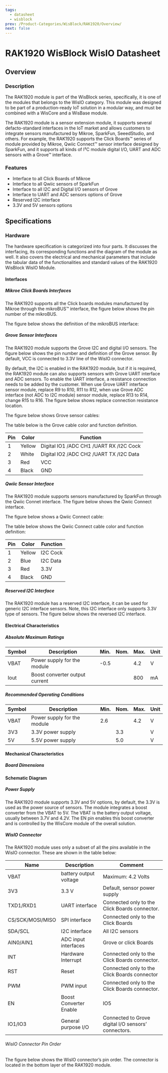 ```yaml
---
tags:
  - datasheet
  - wisblock
prev: /Product-Categories/WisBlock/RAK1920/Overview/
next: false
---
```


# RAK1920 WisBlock WisIO Datasheet

<rk-img
  src="/assets/images/wisblock/rak1920/datasheet/htkmdakt0tdhi3ixvzpj.jpg"
  width="35%"
  caption="RAK1920 WisIO Module"
/>

## Overview

### Description

The RAK1920 module is part of the WisBlock series, specifically, it is one of the modules that belongs to the WisIO category. This module was designed to be part of a production-ready IoT solution in a modular way, and must be combined with a WisCore and a WisBase module. 

The RAK1920 module is a sensor extension module, it supports several defacto-standard interfaces in the IoT market and allows customers to integrate sensors manufactured by Mikroe, SparkFun, SeeedStudio, and others. For example, the RAK1920 supports the Click Boards™ series of module provided by Mikroe, Qwiic Connect™ sensor interface designed by SparkFun, and it supports all kinds of I²C module digital I/O, UART and ADC sensors with a Grove™ interface.


### Features

- Interface to all Click Boards of Mikroe
- Interface to all Qwiic sensors of SparkFun
- Interface to all I2C and Digital I/O sensors of Grove
- Interface to UART and ADC sensors options of Grove
- Reserved I2C interface
- 3.3V and 5V sensors options

## Specifications

### Hardware

The hardware specification is categorized into four parts. It discusses the interfacing, its corresponding functions and the diagram of the module as well. It also covers the electrical and mechanical parameters that include the tabular data of the functionalities and standard values of the RAK1920 WisBlock WisIO Module.

#### Interfaces

##### Mikroe Click Boards Interfaces

The RAK1920 supports all the Click boards modules manufactured by Mikroe through the mikroBUS™ interface, the figure below shows the pin number of the mikroBUS.

<rk-img
  src="/assets/images/wisblock/rak1920/datasheet/mikroe-interface.jpg"
  width="35%"
  caption="Mikroe’s mikroBUS® interface"
/>

The figure below shows the definition of the mikroBUS interface:

<rk-img
  src="/assets/images/wisblock/rak1920/datasheet/mikrobus-interface.jpg"
  width="75%"
  caption="mikroBUS interface pin definition"
/>

##### Grove Sensor Interfaces 

The RAK1920 module supports the Grove I2C and digital I/O sensors. The figure below shows the pin number and definition of the Grove sensor. By default, VCC is connected to 3.3V line of the WisIO connector.

<rk-img
  src="/assets/images/wisblock/rak1920/datasheet/grove-interface.jpg"
  width="35%"
  caption="Grove Sensor interfaces"
/>

By default, the I2C is enabled in the RAK1920 module, but if it is required, the RAK1920 module can also supports sensors with Grove UART interface and ADC sensors. To enable the UART interface, a resistance connection needs to be added by the customer. When use Grove UART interface sensor module, replace R9 to R10, R11 to R12, when use Grove ADC interface (not ADC to I2C module) sensor module, replace R13 to R14, change R15 to R16. The figure below shows replace connection resistance location.

<rk-img
  src="/assets/images/wisblock/rak1920/datasheet/replace-connection-resistance-location.jpg"
  width="35%"
  caption="Replace connection resistance location"
/>

The figure below shows Grove sensor cables:

<rk-img
  src="/assets/images/wisblock/rak1920/datasheet/grove-sensor-cable.jpg"
  width="35%"
  caption="Grove Sensor cables"
/>


The table below is the Grove cable color and function definition.

| **Pin** | **Color** | **Function** | 
| ---- | ---- | ---- | 
| 1 | Yellow | Digital IO1 /ADC CH1 /UART RX /I2C Cock | 
| 2 | White | Digital IO2 /ADC CH2 /UART TX /I2C Data | 
| 3 | Red | VCC | 
| 4 | Black | GND | 


##### Qwiic Sensor Interface

The RAK1920 module supports sensors manufactured by SparkFun through the Qwiic Connet interface. The figure below shows the Qwiic Connect interface.

<rk-img
  src="/assets/images/wisblock/rak1920/datasheet/qwicc-connect-interface.jpg"
  width="35%"
  caption="Qwiic Connect® interface"
/>

The figure below shows a Qwiic Connect cable:

<rk-img
  src="/assets/images/wisblock/rak1920/datasheet/qwicc-cable.jpg"
  width="35%"
  caption="Qwicc Cable"
/>

The table below shows the Qwiic Connect cable color and function definition:

| **Pin** | **Color** | **Function** | 
| ---- | ---- | ---- | 
| 1 | Yellow | I2C Cock | 
| 2 | Blue | I2C Data | 
| 3 | Red | 3.3V | 
| 4 | Black | GND | 


##### Reserved I2C Interface

The RAK1920 module has a reserved I2C interface, it can be used for generic I2C interface sensors. Note, this I2C interface only supports 3.3V type of sensors. The figure below shows the reversed I2C interface.

<rk-img
  src="/assets/images/wisblock/rak1920/datasheet/reserved-i2c-interface.jpg"
  width="35%"
  caption="Reserved I2C Interface"
/>

#### Electrical Characteristics

##### Absolute Maximum Ratings

| **Symbol** | **Description** | **Min.** | **Nom.** | **Max.** | **Unit** | 
| ---- | ---- | ---- | ---- | ---- | ---- | 
| VBAT | Power supply for the module | -0.5 |  | 4.2 | V | 
| Iout | Boost converter output current |  |  | 800 | mA | 


##### Recommended Operating Conditions

| **Symbol** | **Description** | **Min.** | **Nom.** | **Max.** | **Unit** | 
| ---- | ---- | ---- | ---- | ---- | ---- | 
| VBAT | Power supply for the module | 2.6 |  | 4.2 | V | 
| 3V3 | 3.3V power supply |  | 3.3 |  | V | 
| 5V | 5.5V power supply |  | 5.0 |  | V | 


#### Mechanical Characteristics

##### Board Dimensions

<rk-img
  src="/assets/images/wisblock/rak1920/datasheet/board-dimensions.jpg"
  width="35%"
  caption="Mechanical Dimensions"
/>

#### Schematic Diagram

##### Power Supply

The RAK1920 module supports 3.3V and 5V options, by default, the 3.3V is used as the power source of sensors. The module integrates a  boost converter from the VBAT to 5V. The VBAT is the battery output voltage, usually between 3.7V and 4.2V. The EN pin enables this boost converter and is controlled by the WisCore module of the overall solution. 

<rk-img
  src="/assets/images/wisblock/rak1920/datasheet/power-supply-ckt.jpg"
  width="75%"
  caption="Power supply"
/>

##### WisIO Connector

<rk-img
  src="/assets/images/wisblock/rak1920/datasheet/wisio-connector-ckt.jpg"
  width="75%"
  caption="WisIO Connector"
/>


The RAK1920 module uses only a subset of all the pins available in the WisIO connector. These are shown in the table below:

| **Name** | **Description** | **Comment** | 
| ---- | ---- | ---- | 
| VBAT | battery output voltage | Maximum: 4.2 Volts | 
| 3V3 | 3.3 V | Default, sensor power supply | 
| TXD1/RXD1 | UART interface | Connected only to the Click Boards connector. | 
| CS/SCK/MOSI/MISO | SPI interface | Connected only to the Click Boards | 
| SDA/SCL | I2C interface | All I2C sensors | 
| AIN0/AIN1 | ADC input interfaces | Grove or click Boards | 
| INT | Hardware Interrupt | Connected only to the Click Boards connector. | 
| RST | Reset | Connected only to the Click Boards connector | 
| PWM | PWM input | Connected only to the Click Boards connector. | 
| EN | Boost Converter Enable | IO5 | 
| IO1/IO3 | General purpose I/O | Connected to Grove digital I/O sensors’ connectors. | 


###### WisIO Connector Pin Order 

The figure below shows the WisIO connector’s pin order. The connector is located in the bottom layer of the RAK1920 module.

<rk-img
  src="/assets/images/wisblock/rak1920/datasheet/wisio-connector-pin-order.jpg"
  width="35%"
  caption="WisIO connector’s pin order"
/>



